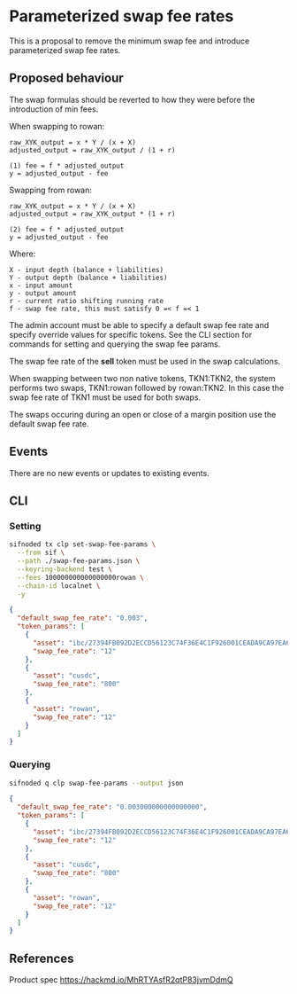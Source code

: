 # Parameterized swap fee rates

This is a proposal to remove the minimum swap fee and introduce parameterized swap fee rates.

## Proposed behaviour

The swap formulas should be reverted to how they were before the introduction of min fees.

When swapping to rowan:

```
raw_XYK_output = x * Y / (x + X)
adjusted_output = raw_XYK_output / (1 + r)

(1) fee = f * adjusted_output
y = adjusted_output - fee
```

Swapping from rowan:

```
raw_XYK_output = x * Y / (x + X)
adjusted_output = raw_XYK_output * (1 + r)

(2) fee = f * adjusted_output
y = adjusted_output - fee
```

Where:

```
X - input depth (balance + liabilities)
Y - output depth (balance + liabilities)
x - input amount
y - output amount
r - current ratio shifting running rate
f - swap fee rate, this must satisfy 0 =< f =< 1
```

The admin account must be able to specify a default swap fee rate and specify override values for specific tokens. See the CLI section for commands for setting and querying the swap fee params.

The swap fee rate of the **sell** token must be used in the swap calculations.

When swapping between two non native tokens, TKN1:TKN2, the system performs two swaps, TKN1:rowan followed by rowan:TKN2. In this case the swap fee rate of TKN1 must be used for both swaps.

The swaps occuring during an open or close of a margin position use the default swap fee rate.

## Events

There are no new events or updates to existing events.

## CLI

### Setting

```bash
sifnoded tx clp set-swap-fee-params \
  --from sif \
  --path ./swap-fee-params.json \
  --keyring-backend test \
  --fees 100000000000000000rowan \
  --chain-id localnet \
  -y
```

```json
{
  "default_swap_fee_rate": "0.003",
  "token_params": [
    {
      "asset": "ibc/27394FB092D2ECCD56123C74F36E4C1F926001CEADA9CA97EA622B25F41E5EB2",
      "swap_fee_rate": "12"
    },
    {
      "asset": "cusdc",
      "swap_fee_rate": "800"
    },
    {
      "asset": "rowan",
      "swap_fee_rate": "12"
    }
  ]
}
```

### Querying

```bash
sifnoded q clp swap-fee-params --output json
```

```json
{
  "default_swap_fee_rate": "0.003000000000000000",
  "token_params": [
    {
      "asset": "ibc/27394FB092D2ECCD56123C74F36E4C1F926001CEADA9CA97EA622B25F41E5EB2",
      "swap_fee_rate": "12"
    },
    {
      "asset": "cusdc",
      "swap_fee_rate": "800"
    },
    {
      "asset": "rowan",
      "swap_fee_rate": "12"
    }
  ]
}
```

## References

Product spec https://hackmd.io/MhRTYAsfR2qtP83jvmDdmQ
